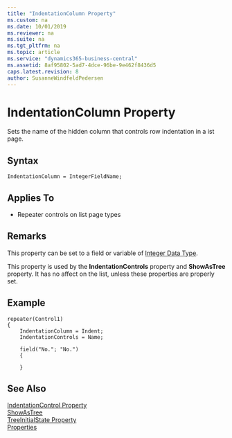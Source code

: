 ```yaml
---
title: "IndentationColumn Property"
ms.custom: na
ms.date: 10/01/2019
ms.reviewer: na
ms.suite: na
ms.tgt_pltfrm: na
ms.topic: article
ms.service: "dynamics365-business-central"
ms.assetid: 8af95802-5ad7-4dce-96be-9e462f8436d5
caps.latest.revision: 8
author: SusanneWindfeldPedersen
---
```

# IndentationColumn Property

Sets the name of the hidden column that controls row indentation in a ist page. 

## Syntax
```
IndentationColumn = IntegerFieldName;
```
  
## Applies To  
  
- Repeater controls on list page types
  
## Remarks

This property can be set to a field or variable of [Integer Data Type](../datatypes/devenv-integer-data-type.md). 

This property is used by the **IndentationControls** property and **ShowAsTree** property. It has no affect on the list, unless these properties are properly set.


## Example

```
repeater(Control1)
{
    IndentationColumn = Indent;
    IndentationControls = Name;
    
    field("No."; "No.")
    {
       
    }

```
  
## See Also

[IndentationControl Property](devenv-indentationcontrol-property.md)  
[ShowAsTree](devenv-showastree-property.md)  
[TreeInitialState Property](devenv-treeinitialstate-property.md)  
[Properties](devenv-properties.md)  